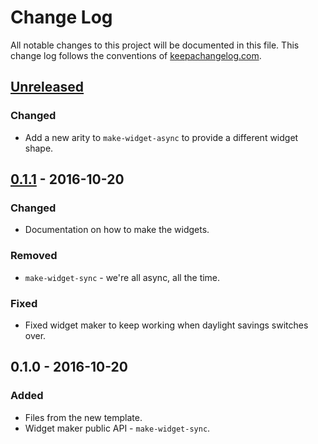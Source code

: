 # Change Log
All notable changes to this project will be documented in this file. This change log follows the conventions of [keepachangelog.com](http://keepachangelog.com/).

## [Unreleased]
### Changed
- Add a new arity to `make-widget-async` to provide a different widget shape.

## [0.1.1] - 2016-10-20
### Changed
- Documentation on how to make the widgets.

### Removed
- `make-widget-sync` - we're all async, all the time.

### Fixed
- Fixed widget maker to keep working when daylight savings switches over.

## 0.1.0 - 2016-10-20
### Added
- Files from the new template.
- Widget maker public API - `make-widget-sync`.

[Unreleased]: https://github.com/your-name/poker/compare/0.1.1...HEAD
[0.1.1]: https://github.com/your-name/poker/compare/0.1.0...0.1.1
